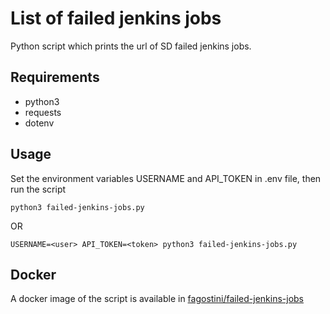 # List of failed jenkins jobs

Python script which prints the url of SD failed jenkins jobs.

## Requirements

* python3
* requests
* dotenv

## Usage

Set the environment variables USERNAME and API_TOKEN in .env file, then run the script

`python3 failed-jenkins-jobs.py`

OR

`USERNAME=<user> API_TOKEN=<token> python3 failed-jenkins-jobs.py`

## Docker

A docker image of the script is available in [fagostini/failed-jenkins-jobs](https://hub.docker.com/r/fagostini/failed-jenkins-jobs/tags)